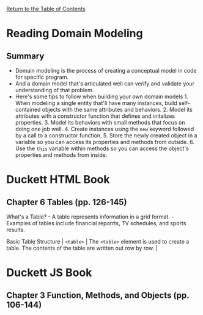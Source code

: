 [Return to the Table of Contents](README.md)

# Reading Domain Modeling
  ## Summary
   - Domain modeling is the process of creating a conceptual model in code for specific program.
   - And a domain model that's articulated well can verify and validate your understanding of that problem.
   - Here's some tips to follow when building your own domain models
    1. When modeling a single entity that'll have many instances, build self-contained objects with the same attributes and behaviors.
    2. Model its attributes with a constructor function that defines and initalizes properties.
    3. Model its behaviors with small methods that focus on doing one job well.
    4. Create instances using the `new` keyword followed by a call to a constructor function.
    5. Store the newly created object in a variable so you can access its properties and methods from outside.
    6. Use the `this` variable within methods so you can access the object's properties and methods from inside.


# Duckett HTML Book
  ## Chapter 6 Tables (pp. 126-145)
   What's a Table?
    - A table represents information in a grid format.
    - Examples of tables include financial reporrts, TV schedules, and sports results.
   
   Basic Table Structure
   | `<table>` | The `<table>` element is used to create a table. The contents of the table are written out row by row. |

   

# Duckett JS Book
  ## Chapter 3 Function, Methods, and Objects (pp. 106-144)